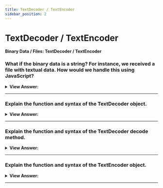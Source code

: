 ```yaml
---
title: TextDecoder / TextEncoder
sidebar_position: 2
---
```


# TextDecoder / TextEncoder

**Binary Data / Files: TextDecoder / TextEncoder**

<head>
  <title>TextDecoder / TextEncoder - JavaScript Interview Questions & Answers</title>
  <meta charSet="utf-8" />
</head>

### What if the binary data is a string? For instance, we received a file with textual data. How would we handle this using JavaScript?

<details>
  <summary><strong>View Answer:</strong></summary>
  <div>
  <div><strong>Interview Response:</strong> If the binary data is a string, the built-in TextDecoder object allows to read the value into an actual JavaScript string, given the buffer and the encoding. We first need to create it by calling new TextDecoder([label], [options]).
    </div><br />
    <strong>Creation Syntax: </strong> let decoder = new TextDecoder([label], [options])<br /><br />
  </div>
</details>

---

### Explain the function and syntax of the TextDecoder object.

<details>
  <summary><strong>View Answer:</strong></summary>
  <div>
  <div><strong>Interview Response:</strong> The built-in TextDecoder object allows to read the value into an actual JavaScript string, given the buffer and the encoding. It has two arguments including the label and the optional options.<br /><br />The label is the encoding, utf-8 by default, but big5, windows-1251 and many other are also supported.<br /><br />The options object, includes two options including fatal and ignoreBom. Fatal is a Boolean object, if true then throw an exception for invalid (non-decodable) characters, otherwise (default) replace them with character \uFFFD. The ignoreBOM Boolean is set as, if true then ignore BOM (an optional byte-order Unicode mark), rarely needed.
</div><br />
  <div><strong className="codeExample">Creation Syntax:</strong> let decoder = new TextDecoder([label], [options])<br />

  </div><br />
  <div><strong className="codeExample">Code Example:</strong><br /><br />

  <div></div>

```js
let utf8decoder = new TextDecoder(); // default 'utf-8' or 'utf8'

// Creating our views to be decoded
let u8arr = new Uint8Array([240, 160, 174, 183]);
let i8arr = new Int8Array([-16, -96, -82, -73]);
let u16arr = new Uint16Array([41200, 47022]);
let i16arr = new Int16Array([-24336, -18514]);
let i32arr = new Int32Array([-1213292304]);
```

  </div>
  </div>
</details>

---

### Explain the function and syntax of the TextDecoder decode method.

<details>
  <summary><strong>View Answer:</strong></summary>
  <div>
  <div><strong>Interview Response:</strong> The TextDecoder.prototype.decode() method returns a DOMString containing the text, given in parameters, decoded with the specific method for that TextDecoder object. The decode method has two arguments including the input and options. The input is the buffer or bufferSource to decode. The options or optional object holds a stream which is true for decoding streams when decoder is called repeatedly with incoming chunks of data. In that case a multi-byte character may occasionally split between chunks. This option tells TextDecoder to memorize “unfinished” characters and decode them when the next chunk comes.
    </div><br />
  <div><strong className="codeExample">Creation Syntax:</strong> let str = decoder.decode([input], [options]);<br />

  </div><br />
  <div><strong className="codeExample">Code Example:</strong><br /><br />

  <div></div>

```js
let uint8Array = new Uint8Array([72, 101, 108, 108, 111]);

alert(new TextDecoder().decode(uint8Array)); // alerts Hello

// We can decode a part of the buffer by creating a subarray view for it:

let uint8Array2 = new Uint8Array([0, 72, 101, 108, 108, 111, 0]);

// the string is in the middle
// create a new view over it, without copying anything
let binaryString = uint8Array2.subarray(1, -1);

alert(new TextDecoder().decode(binaryString)); // alerts Hello
```

  </div>
  </div>
</details>

---

### Explain the function and syntax of the TextEncoder object.

<details>
  <summary><strong>View Answer:</strong></summary>
  <div>
  <div><strong>Interview Response:</strong> TextEncoder takes a stream of code points (a string) as input and emits a stream of UTF-8 bytes. Basically, it does the reverse of the TextDecoder and converts a string into bytes. The only encoding it supports is “utf-8”. The TextEncoder has two methods including encode(str) and encodeInto(str, destination) methods. The encode(str) method returns a Uint8Array from a string. The encodeInto(str, destination) encodes a str into a destination that must be Uint8Array.
    </div><br />
  <div><strong className="codeExample">Creation Syntax:</strong> let encoder = new TextEncoder();<br />

  </div><br />
  <div><strong className="codeExample">Code Example:</strong><br /><br />

  <div></div>

```js
let encoder = new TextEncoder();

let uint8Array = encoder.encode('Hello');
alert(uint8Array); // 72,101,108,108,111
```

  </div>
  </div>
</details>

---
